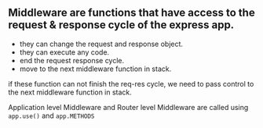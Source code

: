 ## Middleware are functions that have access to the request & response cycle of the express app.

- they can change the request and response object.
- they can execute any code.
- end the request response cycle.
- move to the next middleware function in stack.

if these function can not finish the req-res cycle, we need to pass control to the next middleware function in stack.

Application level Middleware and Router level Middleware are called using `app.use()` and `app.METHODS`
